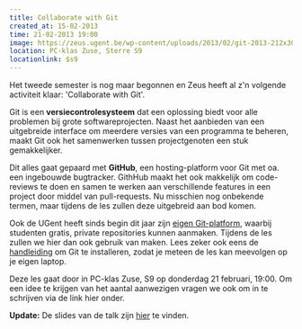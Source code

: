 ```yaml
---
title: Collaborate with Git
created_at: 15-02-2013
time: 21-02-2013 19:00
image: https://zeus.ugent.be/wp-content/uploads/2013/02/git-2013-212x300.png
location: PC-klas Zuse, Sterre S9
locationlink: $s9
---
```


Het tweede semester is nog maar begonnen en Zeus heeft al z'n volgende activiteit klaar: 'Collaborate with Git'.

Git is een **versiecontrolesysteem** dat een oplossing biedt voor alle problemen bij grote softwareprojecten. Naast het aanbieden van een uitgebreide interface om meerdere versies van een programma te beheren, maakt Git ook het samenwerken tussen projectgenoten een stuk gemakkelijker.

Dit alles gaat gepaard met **GitHub**, een hosting-platform voor Git met oa. een ingebouwde bugtracker. GithHub maakt het ook makkelijk om code-reviews te doen en samen te werken aan verschillende features in een project door middel van pull-requests. Nu misschien nog onbekende termen, maar tijdens de les zullen deze uitgebreid aan bod komen.

Ook de UGent heeft sinds begin dit jaar zijn [eigen Git-platform](https://github.ugent.be), waarbij studenten gratis, private repositories kunnen aanmaken. Tijdens de les zullen we hier dan ook gebruik van maken. Lees zeker ook eens de [handleiding](https://help.github.com/) om Git te installeren, zodat je meteen de les kan meevolgen op je eigen laptop.

Deze les gaat door in PC-klas Zuse, S9 op donderdag 21 februari, 19:00\. Om een idee te krijgen van het aantal aanwezigen vragen we ook om in te schrijven via de link hier onder.

**Update:** De slides van de talk zijn [hier](https://kelder.zeus.ugent.be/~jasper/git-talk.html#1.0) te vinden.
